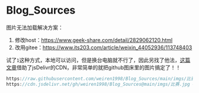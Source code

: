 # Blog_Sources
图片无法加载解决方案：
1. 修改host：https://www.geek-share.com/detail/2829062120.html
2. 改用gitee：https://www.its203.com/article/weixin_44052936/113748403

试了`1`这种方式，本地可以访问，但是换台电脑就不行了，因此另找了他法，[这篇文章](https://mianao.info/2020/05/03/%E5%A6%82%E4%BD%95%E8%A7%A3%E5%86%B3GitHub%E4%BD%9C%E5%9B%BE%E5%BA%8A%E5%9B%BD%E5%86%85%E6%97%A0%E6%B3%95%E6%98%BE%E7%A4%BA%E7%9A%84%E9%97%AE%E9%A2%98)借助了jsDelivr的CDN，非常简单的就把github图床里的图片搞定了！！
~~~c
https://raw.githubusercontent.com/weiren1998/Blog_Sources/main/imgs/比赛.jpg # 原先链接
https://cdn.jsdelivr.net/gh/weiren1998/Blog_Sources@main/imgs/比赛.jpg # 替换成这样，只修改开头部分，以及main前加上@

~~~
